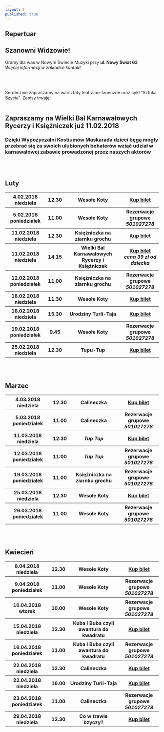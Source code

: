 ```yaml
---
layout: t
published: true
---
```


<link rel="stylesheet" href="https://unpkg.com/purecss@0.6.2/build/pure-min.css" integrity="sha384-UQiGfs9ICog+LwheBSRCt1o5cbyKIHbwjWscjemyBMT9YCUMZffs6UqUTd0hObXD" crossorigin="anonymous">







## Repertuar  

## Szanowni Widzowie!

Gramy dla was w Nowym Świecie Muzyki przy <strong>ul. Nowy Świat 63</strong> <br />
<i> Więcej informacji w zakładce kontakt</i> 
<br /><br /><br /><br /> 

Serdecznie zapraszamy na warsztaty teatralno-taneczne oraz cykl "Sztuka Szycia". Zapisy trwają!
<br /><br />

## Zapraszamy na Wielki Bal Karnawałowych Rycerzy i Księżniczek już 11.02.2018

### Dzięki Wypożyczalni Kostiumów Maskarada dzieci bęgą mogły przebrać się za swoich ulubionych bohaterów wziąć udział w karnawałowej zabawie prowadzonej przez naszych aktorów
	
<br /><br />

## Luty

<table class="pure-table">
	<tr>
		<th>4.02.2018 niedziela</th>
		<th>12.30</th>
		<th>Wesołe Koty</th>
		<th><a href="https://ewejsciowki.pl/embedded/rezerwacja/91324">Kup bilet</a></th>
	</tr>
	<tr>
		<th>5.02.2018 poniedziałek</th>
		<th>11.00</th>
		<th>Wesołe Koty</th>
		<th>Rezerwacje grupowe <i><br />501027278</i></th>
	</tr>
	<tr>
		<th>11.02.2018 niedziela</th>
		<th>12.30</th>
		<th>Księżniczka na ziarnku grochu</th>
		<th><a href="https://ewejsciowki.pl/embedded/rezerwacja/91325">Kup bilet</a></th>
	</tr>
	<tr>
		<th>11.02.2018 niedziela</th>
		<th>14.15</th>
		<th>Wielki Bal Karnawałowych Rycerzy i Księżniczek</th>
		<th><a href="https://ewejsciowki.pl/embedded/rezerwacja/96491">Kup bilet</a><br /><i>cena 39 zł od dziecka</i></th>
	</tr>
	<tr>
		<th>12.02.2018 poniedziałek</th>
		<th>11.00</th>
		<th>Księżniczka na ziarnku grochu</th>
		<th>Rezerwacje grupowe <i><br />501027278</i></th>
	</tr>
	<tr>
		<th>18.02.2018 niedziela</th>
		<th>11.30</th>
		<th>Wesołe Koty</th>
		<th><a href="https://ewejsciowki.pl/embedded/rezerwacja/91326">Kup bilet</a></th>
	</tr>
	<tr>
		<th>18.02.2018 niedziela</th>
		<th>15.30</th>
		<th>Urodziny Turli-Taja</th>
		<th><a href="https://ewejsciowki.pl/embedded/rezerwacja/92104">Kup bilet</a></th>
	</tr>
	<tr>
		<th>19.02.2018 poniedziałek</th>
		<th>9.45</th>
		<th>Wesołe Koty</th>
		<th>Rezerwacje grupowe <i><br />501027278</i></th>
	</tr>
	<tr>
		<th>25.02.2018 niedziela</th>
		<th>12.30</th>
		<th>Tupu-Tup</th>
		<th><a href="https://ewejsciowki.pl/embedded/rezerwacja/96736">Kup bilet</a></th>	
	</tr>
</table>

<br /><br />

## Marzec

<table class="pure-table">
	<tr>
		<th>4.03.2018 niedziela</th>
		<th>12.30</th>
		<th>Calineczka</th>
		<th><a href="https://ewejsciowki.pl/embedded/rezerwacja/96737">Kup bilet</a></th>	
	</tr>
	<tr>
		<th>5.03.2018 poniedziałek</th>
		<th>11.00</th>
		<th>Calineczka</th>
		<th>Rezerwacje grupowe <i><br />501027278</i></th>
	</tr>
	<tr>
		<th>11.03.2018 niedziela</th>
		<th>12:30</th>
		<th><i>Tup Tup</i></th>
		<th><a href="https://ewejsciowki.pl/embedded/rezerwacja/96738">Kup bilet</a></th>	
	</tr>
	<tr>
		<th>12.03.2018 poniedziałek</th>
		<th>11:00</th>
		<th><i>Tup Tup</i></th>
		<th>Rezerwacje grupowe <i><br />501027278</i></th>
	</tr>
	<!-- <tr>
		<th>18.03.2018 niedziela</th>
		<th>12.30</th>
		<th>Co w trawie bzyczy?</th>
		<th><a href="https://ewejsciowki.pl/embedded/rezerwacja/92005">Kup bilet</a></th>	
	</tr> -->
	<tr>
		<th>19.03.2018 poniedziałek</th>
		<th>11.00</th>
		<th>Księżniczka na ziarnku grochu</th>
		<th>Rezerwacje grupowe <i><br />501027278</i></th>
	</tr>
	<tr>
		<th>25.03.2018 niedziela</th>
		<th>12.30</th>
		<th>Wesołe Koty</th>
		<th><a href="https://ewejsciowki.pl/embedded/rezerwacja/96739">Kup bilet</a></th>		
	</tr>
	<tr>
		<th>26.03.2018 poniedziałek</th>
		<th>11.00</th>
		<th>Wesołe Koty</th>
		<th>Rezerwacje grupowe <i><br />501027278</i></th>
	</tr>
</table>

<br /><br />

## Kwiecień

<table class="pure-table">
	<tr>
		<th>8.04.2018 niedziela</th>
		<th>12.30</th>
		<th>Wesołe Koty</th>
		<th><a href="https://ewejsciowki.pl/embedded/rezerwacja/96334">Kup bilet</a></th>
	</tr>
	<tr>
		<th>9.04.2018 poniedziałek</th>
		<th>11.00</th>
		<th>Wesołe Koty</th>
		<th>Rezerwacje grupowe <i><br />501027278</i></th>
	</tr>
	<tr>
		<th>10.04.2018 wtorek</th>
		<th>10.00</th>
		<th>Wesołe Koty</th>
		<th>Rezerwacje grupowe <i><br />501027278</i></th>
	</tr>
	<tr>
		<th>15.04.2018 niedziela</th>
		<th>12.30</th>
		<th>Kuba i Buba czyli awantura do kwadratu</th>
		<th><a href="https://ewejsciowki.pl/embedded/rezerwacja/96335">Kup bilet</a></th>
	</tr>
	<tr>
		<th>16.04.2018 poniedziałek</th>
		<th>11.00</th>
		<th>Kuba i Buba czyli awantura do kwadratu</th>
		<th>Rezerwacje grupowe <i><br />501027278</i></th>
	</tr>
	<tr>
		<th>22.04.2018 niedziela</th>
		<th>12.30</th>
		<th>Calineczka</th>
		<th><a href="https://ewejsciowki.pl/embedded/rezerwacja/96336">Kup bilet</a></th>
	</tr>
	<tr>
		<th>22.04.2018 niedziela</th>
		<th>16.00</th>
		<th>Urodziny Turli-Taja</th>
		<th><a href="https://ewejsciowki.pl/embedded/rezerwacja/96337">Kup bilet</a></th>
	</tr>
	<tr>
		<th>23.04.2018 poniedziałek</th>
		<th>11.00</th>
		<th>Calineczka</th>
		<th>Rezerwacje grupowe <i><br />501027278</i></th>
	</tr>
	<tr>
		<th>29.04.2018 niedziela</th>
		<th>12.30</th>
		<th>Co w trawie bzyczy?</th>
		<th><a href="https://ewejsciowki.pl/embedded/rezerwacja/96338">Kup bilet</a></th>
	</tr>
</table>


<style>
.pure-table thead {
    background-color: rgba(143, 223, 255, 0.19) !important;
    color: #000;
    text-align: left;
    vertical-align: bottom;
}
</style>
